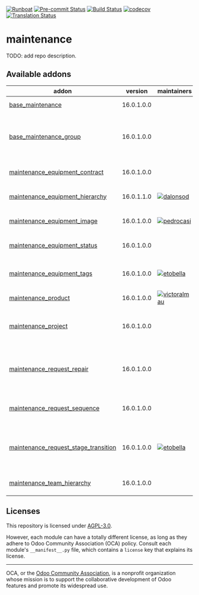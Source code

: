 
[![Runboat](https://img.shields.io/badge/runboat-Try%20me-875A7B.png)](https://runboat.odoo-community.org/builds?repo=OCA/maintenance&target_branch=16.0)
[![Pre-commit Status](https://github.com/OCA/maintenance/actions/workflows/pre-commit.yml/badge.svg?branch=16.0)](https://github.com/OCA/maintenance/actions/workflows/pre-commit.yml?query=branch%3A16.0)
[![Build Status](https://github.com/OCA/maintenance/actions/workflows/test.yml/badge.svg?branch=16.0)](https://github.com/OCA/maintenance/actions/workflows/test.yml?query=branch%3A16.0)
[![codecov](https://codecov.io/gh/OCA/maintenance/branch/16.0/graph/badge.svg)](https://codecov.io/gh/OCA/maintenance)
[![Translation Status](https://translation.odoo-community.org/widgets/maintenance-16-0/-/svg-badge.svg)](https://translation.odoo-community.org/engage/maintenance-16-0/?utm_source=widget)

<!-- /!\ do not modify above this line -->

# maintenance

TODO: add repo description.

<!-- /!\ do not modify below this line -->

<!-- prettier-ignore-start -->

[//]: # (addons)

Available addons
----------------
addon | version | maintainers | summary
--- | --- | --- | ---
[base_maintenance](base_maintenance/) | 16.0.1.0.0 |  | Base Maintenance
[base_maintenance_group](base_maintenance_group/) | 16.0.1.0.0 |  | Provides base access groups for the Maintenance App
[maintenance_equipment_contract](maintenance_equipment_contract/) | 16.0.1.0.0 |  | Manage equipment contracts
[maintenance_equipment_hierarchy](maintenance_equipment_hierarchy/) | 16.0.1.1.0 | [![dalonsod](https://github.com/dalonsod.png?size=30px)](https://github.com/dalonsod) | Manage equipment hierarchy
[maintenance_equipment_image](maintenance_equipment_image/) | 16.0.1.0.0 | [![pedrocasi](https://github.com/pedrocasi.png?size=30px)](https://github.com/pedrocasi) | Adds images to equipment.
[maintenance_equipment_status](maintenance_equipment_status/) | 16.0.1.0.0 |  | Maintenance Equipment Status
[maintenance_equipment_tags](maintenance_equipment_tags/) | 16.0.1.0.0 | [![etobella](https://github.com/etobella.png?size=30px)](https://github.com/etobella) | Adds category tags to equipment
[maintenance_product](maintenance_product/) | 16.0.1.0.0 | [![victoralmau](https://github.com/victoralmau.png?size=30px)](https://github.com/victoralmau) | Maintenance Product
[maintenance_project](maintenance_project/) | 16.0.1.0.0 |  | Adds projects to maintenance equipments and requests
[maintenance_request_repair](maintenance_request_repair/) | 16.0.1.0.0 |  | This is a bridge module between Maintenance and Repair
[maintenance_request_sequence](maintenance_request_sequence/) | 16.0.1.0.0 |  | Adds sequence to maintenance requests
[maintenance_request_stage_transition](maintenance_request_stage_transition/) | 16.0.1.0.0 | [![etobella](https://github.com/etobella.png?size=30px)](https://github.com/etobella) | Manage transition visibility and management between stages
[maintenance_team_hierarchy](maintenance_team_hierarchy/) | 16.0.1.0.0 |  | Create hierarchies on teams

[//]: # (end addons)

<!-- prettier-ignore-end -->

## Licenses

This repository is licensed under [AGPL-3.0](LICENSE).

However, each module can have a totally different license, as long as they adhere to Odoo Community Association (OCA)
policy. Consult each module's `__manifest__.py` file, which contains a `license` key
that explains its license.

----
OCA, or the [Odoo Community Association](http://odoo-community.org/), is a nonprofit
organization whose mission is to support the collaborative development of Odoo features
and promote its widespread use.
